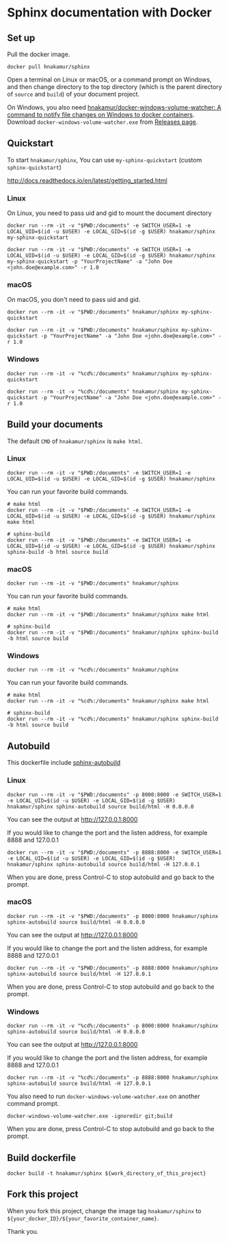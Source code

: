 # Sphinx documentation with Docker

## Set up

Pull the docker image.

```
docker pull hnakamur/sphinx
```

Open a terminal on Linux or macOS, or a command prompt on Windows, and then change directory to the top directory (which is the parent directory of `source` and `build`) of your document project.

On Windows, you also need [hnakamur/docker-windows-volume-watcher: A command to notify file changes on Windows to docker containers](https://github.com/hnakamur/docker-windows-volume-watcher). Download `docker-windows-volume-watcher.exe` from [Releases page](https://github.com/hnakamur/docker-windows-volume-watcher/releases).

## Quickstart

To start `hnakamur/sphinx`, You can use `my-sphinx-quickstart` (custom `sphinx-quickstart`)

http://docs.readthedocs.io/en/latest/getting_started.html

### Linux

On Linux, you need to pass uid and gid to mount the document directory

```
docker run --rm -it -v "$PWD:/documents" -e SWITCH_USER=1 -e LOCAL_UID=$(id -u $USER) -e LOCAL_GID=$(id -g $USER) hnakamur/sphinx my-sphinx-quickstart
```

```
docker run --rm -it -v "$PWD:/documents" -e SWITCH_USER=1 -e LOCAL_UID=$(id -u $USER) -e LOCAL_GID=$(id -g $USER) hnakamur/sphinx my-sphinx-quickstart -p "YourProjectName" -a "John Doe <john.doe@example.com>" -r 1.0
```

### macOS

On macOS, you don't need to pass uid and gid.

```
docker run --rm -it -v "$PWD:/documents" hnakamur/sphinx my-sphinx-quickstart
```

```
docker run --rm -it -v "$PWD:/documents" hnakamur/sphinx my-sphinx-quickstart -p "YourProjectName" -a "John Doe <john.doe@example.com>" -r 1.0
```

### Windows

```
docker run --rm -it -v "%cd%:/documents" hnakamur/sphinx my-sphinx-quickstart
```

```
docker run --rm -it -v "%cd%:/documents" hnakamur/sphinx my-sphinx-quickstart -p "YourProjectName" -a "John Doe <john.doe@example.com>" -r 1.0
```

## Build your documents

The default `CMD` of `hnakamur/sphinx` is `make html`.

### Linux

```
docker run --rm -it -v "$PWD:/documents" -e SWITCH_USER=1 -e LOCAL_UID=$(id -u $USER) -e LOCAL_GID=$(id -g $USER) hnakamur/sphinx
```

You can run your favorite build commands.

```
# make html
docker run --rm -it -v "$PWD:/documents" -e SWITCH_USER=1 -e LOCAL_UID=$(id -u $USER) -e LOCAL_GID=$(id -g $USER) hnakamur/sphinx make html

# sphinx-build
docker run --rm -it -v "$PWD:/documents" -e SWITCH_USER=1 -e LOCAL_UID=$(id -u $USER) -e LOCAL_GID=$(id -g $USER) hnakamur/sphinx sphinx-build -b html source build
```

### macOS

```
docker run --rm -it -v "$PWD:/documents" hnakamur/sphinx
```

You can run your favorite build commands.

```
# make html
docker run --rm -it -v "$PWD:/documents" hnakamur/sphinx make html

# sphinx-build
docker run --rm -it -v "$PWD:/documents" hnakamur/sphinx sphinx-build -b html source build
```

### Windows

```
docker run --rm -it -v "%cd%:/documents" hnakamur/sphinx
```

You can run your favorite build commands.

```
# make html
docker run --rm -it -v "%cd%:/documents" hnakamur/sphinx make html

# sphinx-build
docker run --rm -it -v "%cd%:/documents" hnakamur/sphinx sphinx-build -b html source build
```

## Autobuild

This dockerfile include [sphinx-autobuild](https://github.com/GaretJax/sphinx-autobuild)

### Linux

```
docker run --rm -it -v "$PWD:/documents" -p 8000:8000 -e SWITCH_USER=1 -e LOCAL_UID=$(id -u $USER) -e LOCAL_GID=$(id -g $USER) hnakamur/sphinx sphinx-autobuild source build/html -H 0.0.0.0
```

You can see the output at http://127.0.0.1:8000

If you would like to change the port and the listen address, for example 8888 and 127.0.0.1

```
docker run --rm -it -v "$PWD:/documents" -p 8888:8000 -e SWITCH_USER=1 -e LOCAL_UID=$(id -u $USER) -e LOCAL_GID=$(id -g $USER) hnakamur/sphinx sphinx-autobuild source build/html -H 127.0.0.1
```

When you are done, press Control-C to stop autobuild and go back to the prompt.

### macOS

```
docker run --rm -it -v "$PWD:/documents" -p 8000:8000 hnakamur/sphinx sphinx-autobuild source build/html -H 0.0.0.0
```

You can see the output at http://127.0.0.1:8000

If you would like to change the port and the listen address, for example 8888 and 127.0.0.1

```
docker run --rm -it -v "$PWD:/documents" -p 8888:8000 hnakamur/sphinx sphinx-autobuild source build/html -H 127.0.0.1
```

When you are done, press Control-C to stop autobuild and go back to the prompt.

### Windows

```
docker run --rm -it -v "%cd%:/documents" -p 8000:8000 hnakamur/sphinx sphinx-autobuild source build/html -H 0.0.0.0
```

You can see the output at http://127.0.0.1:8000

If you would like to change the port and the listen address, for example 8888 and 127.0.0.1

```
docker run --rm -it -v "%cd%:/documents" -p 8888:8000 hnakamur/sphinx sphinx-autobuild source build/html -H 127.0.0.1
```

You also need to run `docker-windows-volume-watcher.exe` on another command prompt.

```
docker-windows-volume-watcher.exe -ignoredir git;build
```

When you are done, press Control-C to stop autobuild and go back to the prompt.


## Build dockerfile

```
docker build -t hnakamur/sphinx ${work_directory_of_this_project}
```

## Fork this project

When you fork this project, change the image tag `hnakamur/sphinx` to
`${your_docker_ID}/${your_favorite_container_name}`.

Thank you.
